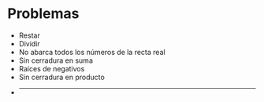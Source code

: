# Problemas


* Restar
* Dividir
* No abarca todos los números de la recta real
* Sin cerradura en suma
* Raíces de negativos
* Sin cerradura en producto
* --------------------------------------------
